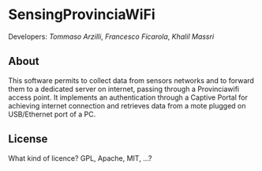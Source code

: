 SensingProvinciaWiFi
====================

Developers: *Tommaso Arzilli*, *Francesco Ficarola*, *Khalil Massri*

About
------------------
This software permits to collect data from sensors networks and to forward them to a dedicated server on internet, 
passing through a Provinciawifi access point. It implements an authentication through a Captive Portal for achieving
internet connection and retrieves data from a mote plugged on USB/Ethernet port of a PC.

License
------------------
What kind of licence? GPL, Apache, MIT, ...?
